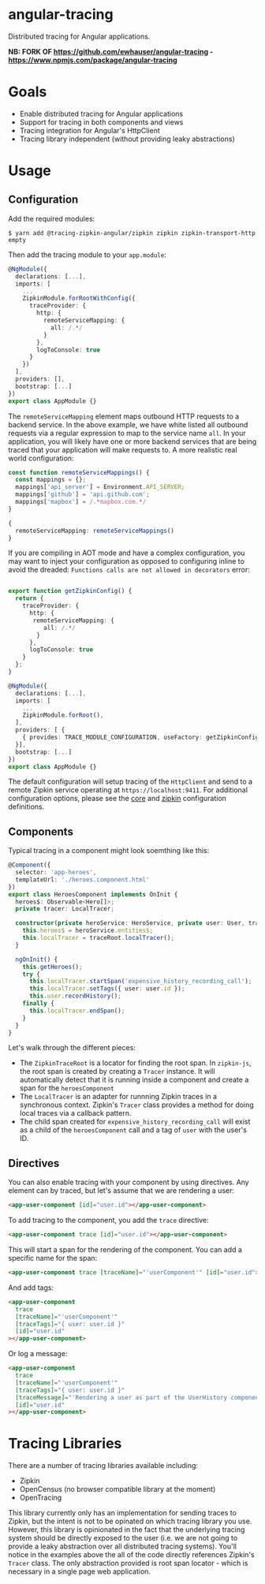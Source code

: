 # angular-tracing

Distributed tracing for Angular applications.

**NB: FORK OF https://github.com/ewhauser/angular-tracing - https://www.npmjs.com/package/angular-tracing**

# Goals

- Enable distributed tracing for Angular applications
- Support for tracing in both components and views
- Tracing integration for Angular's HttpClient
- Tracing library independent (without providing leaky abstractions)

# Usage

## Configuration

Add the required modules:

```console
$ yarn add @tracing-zipkin-angular/zipkin zipkin zipkin-transport-http empty
```

Then add the tracing module to your `app.module`:

```typescript
@NgModule({
  declarations: [...],
  imports: [
    ...
    ZipkinModule.forRootWithConfig({
      traceProvider: {
        http: {
          remoteServiceMapping: {
            all: /.*/
          }
        },
        logToConsole: true
      }
    })
  ],
  providers: [],
  bootstrap: [...]
})
export class AppModule {}
```

The `remoteServiceMapping` element maps outbound HTTP requests to a backend service. In the above example, we have white listed all outbound requests via a regular expression to map to the service name `all`. In your application, you will likely have one or more backend services that are being traced that your application will make requests to. A more realistic real world configuration:

```typescript
const function remoteServiceMappings() {
  const mappings = {};
  mappings['api_server'] = Environment.API_SERVER;
  mappings['github'] = 'api.github.com';
  mappings['mapbox'] = /.*mapbox.com.*/
}

{
  remoteServiceMapping: remoteServiceMappings()
}
```

If you are compiling in AOT mode and have a complex configuration, you may want to inject your configuration as opposed to configuring inline to avoid the dreaded: `Functions calls are not allowed in decorators` error:

```typescript

export function getZipkinConfig() {
  return {
    traceProvider: {
      http: {
       remoteServiceMapping: {
          all: /.*/
        }
      },
      logToConsole: true
    }
  };
}

@NgModule({
  declarations: [...],
  imports: [
    ...
    ZipkinModule.forRoot(),
  ],
  providers: [ {
    { provides: TRACE_MODULE_CONFIGURATION, useFactory: getZipkinConfig }
  }],
  bootstrap: [...]
})
export class AppModule {}
```

The default configuration will setup tracing of the `HttpClient` and send to a remote Zipkin service operating at `https://localhost:9411`. For additional configuration options, please see the [core](https://github.com/ewhauser/angular-tracing) and [zipkin](https://github.com/ewhauser/angular-tracing) configuration definitions.

## Components

Typical tracing in a component might look soemthing like this:

```typescript
@Component({
  selector: 'app-heroes',
  templateUrl: './heroes.component.html'
})
export class HeroesComponent implements OnInit {
  heroes$: Observable<Hero[]>;
  private tracer: LocalTracer;

  constructor(private heroService: HeroService, private user: User, traceRoot: ZipkinTraceRoot) {
    this.heroes$ = heroService.entities$;
    this.localTracer = traceRoot.localTracer();
  }

  ngOnInit() {
    this.getHeroes();
    try {
      this.localTracer.startSpan('expensive_history_recording_call');
      this.localTracer.setTags({ user: user.id });
      this.user.recordHistory();
    finally {
      this.localTracer.endSpan();
    }
  }
}
```

Let's walk through the different pieces:

- The `ZipkinTraceRoot` is a locator for finding the root span. In `zipkin-js`, the root span is created by creating a `Tracer` instance. It will automatically detect that it is running inside a component and create a span for the `heroesComponent`
- The `LocalTracer` is an adapter for runnning Zipkin traces in a synchronous context. Zipkin's `Tracer` class provides a method for doing local traces via a callback pattern.
- The child span created for `expensive_history_recording_call` will exist as a child of the `heroesComponent` call and a tag of `user` with the user's ID.

## Directives

You can also enable tracing with your component by using directives. Any element can by traced, but let's assume that we are rendering a user:

```html
<app-user-component [id]="user.id"></app-user-component>
```

To add tracing to the component, you add the `trace` directive:

```html
<app-user-component trace [id]="user.id"></app-user-component>
```

This will start a span for the rendering of the component. You can add a specific name for the span:

```html
<app-user-component trace [traceName]="'userComponent'" [id]="user.id"></app-user-component>
```

And add tags:

```html
<app-user-component
  trace
  [traceName]="'userComponent'"
  [traceTags]="{ user: user.id }"
  [id]="user.id"
></app-user-component>
```

Or log a message:

```html
<app-user-component
  trace
  [traceName]="'userComponent'"
  [traceTags]="{ user: user.id }"
  [traceMessage]="'Rendering a user as part of the UserHistory component'"
  [id]="user.id"
></app-user-component>
```

# Tracing Libraries

There are a number of tracing libraries available including:

- Zipkin
- OpenCensus (no browser compatible library at the moment)
- OpenTracing

This library currently only has an implementation for sending traces to Zipkin, but the intent is not to be opinated on which tracing library you use. However, this library is opinionated in the fact that the underlying tracing system should be directly exposed to the user (i.e. we are not going to provide a leaky abstraction over all distributed tracing systems). You'll notice in the examples above the all of the code directly references Zipkin's `Tracer` class. The only abstraction provided is
root span locator - which is necessary in a single page web application.
